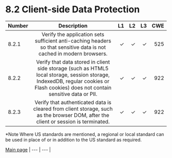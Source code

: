 # 8.2 Client-side Data Protection


| Number       | Description     | L1    		| L2         | L3 		   | CWE		|
| :------------- | :----------: | -----------: | -----------:|-----------:| -----------:|
| 8.2.1 | Verify the application sets sufficient anti-caching headers so that sensitive data is not cached in modern browsers.| ✓	 | ✓   | ✓   | 525 |
| 8.2.2 | Verify that data stored in client side storage (such as HTML5 local storage, session storage, IndexedDB, regular cookies or Flash cookies) does not contain sensitive data or PII.  | ✓	 | ✓   | ✓   | 922 |
| 8.2.3 | Verify that authenticated data is cleared from client storage, such as the browser DOM, after the client or session is terminated.  | ✓	 | ✓   | ✓   | 922 |


*Note
Where US standards are mentioned, a regional or local standard can be used in place of or in addition to the US standard as required.

[Main page](../README.md) 
| --- | --- |